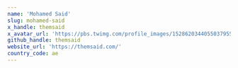 ```yaml
---
name: 'Mohamed Said'
slug: mohamed-said
x_handle: themsaid
x_avatar_url: 'https://pbs.twimg.com/profile_images/1528620344055037955/oJY73Gp9_200x200.jpg'
github_handle: themsaid
website_url: 'https://themsaid.com/'
country_code: ae
---
```

